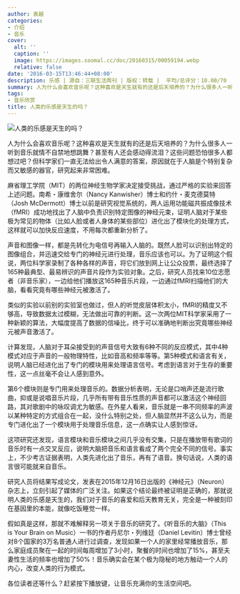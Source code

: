 ```yaml
---
author: 袁越
categories:
- 介绍
- 音乐
cover:
  alt: ''
  caption: ''
  image: https://images.soomal.cc/doc/20160315/00059194.webp
  relative: false
date: '2016-03-15T13:46:44+08:00'
description: 乐感 | 源自：三联生活周刊 | 版权：转载 |  平均/总评分：10.00/70
summary: 人为什么会喜欢音乐呢？这种喜欢是天生就有的还是后天培养的？为什么很多人一听到音乐就情不自禁地想跳舞？甚至有人还会感动得流泪？这些问题恐怕很多人都想过吧？但科学家们一直无法给出令人满意的答案，原因就在于人脑是个特别复杂而又敏感的器官，研究起来非常困难……
tags:
- 音乐欣赏
title: 人类的乐感是天生的吗？
---
```


![人类的乐感是天生的吗？](https://images.soomal.cc/doc/20160315/00059194.webp)





人为什么会喜欢音乐呢？这种喜欢是天生就有的还是后天培养的？为什么很多人一听到音乐就情不自禁地想跳舞？甚至有人还会感动得流泪？这些问题恐怕很多人都想过吧？但科学家们一直无法给出令人满意的答案，原因就在于人脑是个特别复杂而又敏感的器官，研究起来非常困难。

麻省理工学院（MIT）的两位神经生物学家决定接受挑战，通过严格的实验来回答上述问题。南希・康维舍尔（Nancy Kanwisher）博士和约什・麦克德莫特（Josh McDermott）博士以前是研究视觉系统的，两人运用功能磁共振成像技术（fMRI）成功地找出了人脑中负责识别特定图像的神经元束，证明人脑对于某些极为常见的物体（比如人脸或者人身体的某些部位）进化出了模块化的处理方式，这样就可以加快反应速度，不用每次都重新分析了。

声音和图像一样，都是先转化为电信号再输入人脑的。既然人脸可以识别出特定的图像组合，并迅速交给专门的神经元进行处理，音乐应该也可以。为了证明这个假说，两位科学家录制了各种各样的声音，将它们放到网上让公众投票，最终选择了165种最典型、最易辨识的声音片段作为实验对象。之后，研究人员找来10位志愿者（非音乐家），一边给他们播放这165种音乐片段，一边通过fMRI扫描他们的大脑，看看究竟有哪些神经元被激活了。

类似的实验以前别的实验室也做过，但人的听觉皮层体积太小，fMRI的精度又不够高，导致数据太过模糊，无法做出可靠的判断。这一次两位MIT科学家采用了一种新颖的算法，大幅度提高了数据的信噪比，终于可以准确地判断出究竟哪些神经元被声音激活了。

计算发现，人脑对于耳朵接受到的声音信号大致有6种不同的反应模式，其中4种模式对应于声音的一般物理特性，比如音高和频率等等。第5种模式和语言有关，说明人脑已经进化出了专门的模块用来处理语言信号。考虑到语言对于生存的重要性，这一点丝毫不会让人感到意外。

第6个模块则是专门用来处理音乐的。数据分析表明，无论是口哨声还是流行歌曲，抑或是说唱音乐片段，几乎所有带有音乐性质的声音都可以激活这个神经回路，其对歌剧中的咏叹调尤为敏感。在外星人看来，音乐就是一串不同频率的声波以某种特定的方式组合在一起，没什么特别之处，但人脑显然并不这么认为，而是专门进化出了一个模块用于处理音乐信息，这一点确实让人感到惊讶。

这项研究还发现，语言模块和音乐模块之间几乎没有交集，只是在播放带有歌词的音乐时有一点交叉反应，说明大脑把音乐和语言看成了两个完全不同的信号。事实上，不少考古证据表明，人类先进化出了音乐，再有了语音。换句话说，人类的语言很可能就来自音乐。

研究人员将结果写成论文，发表在2015年12月16日出版的《神经元》（Neuron）杂志上，立刻引起了媒体的广泛关注。如果这个结论最终被证明是正确的，那就说明人类的乐感是天生的，我们对于音乐的喜爱和后天教育无关，完全是一种被刻印在基因里的本能，就像吃饭睡觉一样。

假如真是这样，那就不难解释另一项关于音乐的研究了。《听音乐的大脑》（This is Your Brain on Music）一书的作者丹尼尔・列维廷（Daniel Levitin）博士曾经对8个国家的3万名普通人进行过调查，发现如果一个人的家里经常播放音乐，那么家庭成员聚在一起的时间每周增加了3小时，聚餐的时间也增加了15%，甚至夫妻性生活的频率也增加了50%！音乐确实会在某个极为隐秘的地方触动一个人的内心，改变人类的行为模式。

各位读者还等什么？赶紧按下播放键，让音乐充满你的生活空间吧。